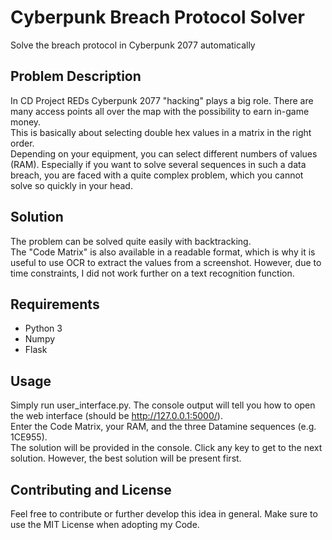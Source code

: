 # Cyberpunk Breach Protocol Solver
Solve the breach protocol in Cyberpunk 2077 automatically

## Problem Description
In CD Project REDs Cyberpunk 2077 "hacking" plays a big role. There are many access points all over the map with the possibility to earn in-game money.\
This is basically about selecting double hex values in a matrix in the right order.\
Depending on your equipment, you can select different numbers of values (RAM).
Especially if you want to solve several sequences in such a data breach, you are faced with a quite complex problem, which you cannot solve so quickly in your head.

## Solution
The problem can be solved quite easily with backtracking.\
The "Code Matrix" is also available in a readable format, which is why it is useful to use OCR to extract the values from a screenshot.
However, due to time constraints, I did not work further on a text recognition function.

## Requirements
* Python 3
* Numpy
* Flask

## Usage
Simply run user_interface.py. The console output will tell you how to open the web interface (should be http://127.0.0.1:5000/). \
Enter the Code Matrix, your RAM, and the three Datamine sequences (e.g. 1CE955).\
The solution will be provided in the console. Click any key to get to the next solution. However, the best solution will be present first.

## Contributing and License
Feel free to contribute or further develop this idea in general. Make sure to use the MIT License when adopting my Code.